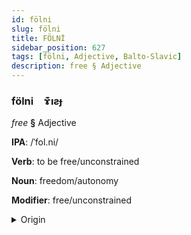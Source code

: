 ```yaml
---
id: fölni
slug: fölni
title: FÖLNİ
sidebar_position: 627
tags: [fölni, Adjective, Balto-Slavic]
description: free § Adjective
---
```


### fölni&emsp;<span kind="abugida">ɤ͊ıƨɟ</span>

*free* **§** Adjective

**IPA**: /ˈfol.ni/

**Verb**: to be free/unconstrained

**Noun**: freedom/autonomy

**Modifier**: free/unconstrained

<details>
    <summary>Origin</summary>
    Czech volný [ˈvolniː]<br/>
    <em>Balto-Slavic Language Family</em>
</details>